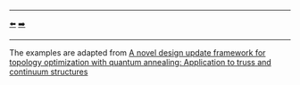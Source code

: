 ***
[⬅️](../028/README.md "Previous example")
[➡️](../030/README.md "Next example")
***

The examples are adapted from [A novel design update framework for topology optimization with quantum annealing: Application to truss and continuum structures](https://doi.org/10.1016/j.cma.2025.117746)
